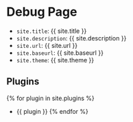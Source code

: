 # Debug Page

- `site.title`: {{ site.title }}
- `site.description`: {{ site.description }}
- `site.url`: {{ site.url }}
- `site.baseurl`: {{ site.baseurl }}
- `site.theme`: {{ site.theme }}

## Plugins

{% for plugin in site.plugins %}
- {{ plugin }}
{% endfor %}

